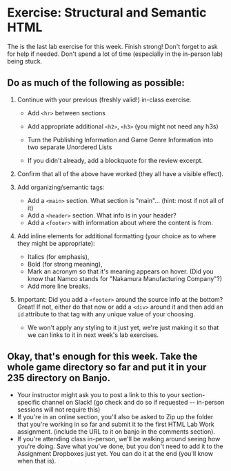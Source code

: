 # Exercise: Structural and Semantic HTML 

The is the last lab exercise for this week.  Finish strong!  Don't forget to ask for help if needed.  Don't spend a lot of time (especially in the in-person lab) being stuck.

## Do as much of the following as possible:

1. Continue with your previous (freshly valid!) in-class exercise.

    - Add `<hr>` between sections

    - Add appropriate additional `<h2>`, `<h3>` (you might not need any h3s)

    - Turn the Publishing Information and Game Genre Information into two separate Unordered Lists

    - If you didn't already, add a blockquote for the review excerpt.

1. Confirm that all of the above have worked (they all have a visible effect).

1. Add organizing/semantic tags:

    - Add a `<main>` section. What section is "main"... (hint: most if not all of it)
    - Add a `<header>` section. What info is in your header?
    - Add a `<footer>` with information about where the content is from.

1. Add inline elements for additional formatting (your choice as to where they might be appropriate):
    - Italics (for emphasis), 
    - Bold (for strong meaning), 
    - Mark an acronym so that it's meaning appears on hover.  (Did you know that Namco stands for "Nakamura Manufacturing Company"?)
    - Add more line breaks.

1. Important: Did you add a `<footer>` around the source info at the bottom? Great!  If not, either do that now or add a `<div>` around it and then add an `id` attribute to that tag with any unique value of your choosing.
    - We won't apply any styling to it just yet, we're just making it so that we can links to it in next week's lab exercises.


## Okay, that's enough for this week. Take the whole game directory so far and put it in your 235 directory on Banjo.
  - Your instructor might ask you to post a link to this to your section-specific channel on Slack! (go check and do so if requested -- in-person sessions will not require this)
  - If you're in an online section, you'll also be asked to Zip up the folder that you're working in so far and submit it to the first HTML Lab Work assignment.  (include the URL to it on banjo in the comments section).
  - If you're attending class in-person, we'll be walking around seeing how you're doing. Save what you've done, but you don't need to add it to the Assignment Dropboxes just yet.  You can do it at the end (you'll know when that is).

